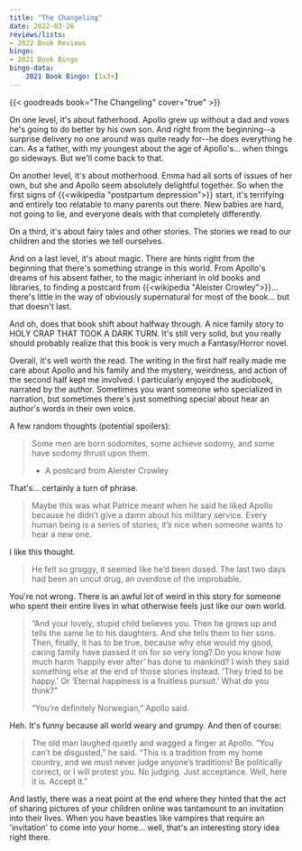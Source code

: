 ```yaml
---
title: "The Changeling"
date: 2022-03-26
reviews/lists:
- 2022 Book Reviews
bingo:
- 2021 Book Bingo
bingo-data:
    2021 Book Bingo: [1x3+]
---
```

{{< goodreads book="The Changeling" cover="true" >}}

On one level, it's about fatherhood. Apollo grew up without a dad and vows he's going to do better by his own son. And right from the beginning--a surprise delivery no one around was quite ready for--he does everything he can. As a father, with my youngest about the age of Apollo's... when things go sideways. But we'll come back to that. 

On another level, it's about motherhood. Emma had all sorts of issues of her own, but she and Apollo seem absolutely delightful together. So when the first signs of {{<wikipedia "postpartum depression">}} start, it's terrifying and entirely too relatable to many parents out there. New babies are hard, not going to lie, and everyone deals with that completely differently.

On a third, it's about fairy tales and other stories. The stories we read to our children and the stories we tell ourselves. 

And on a last level, it's about magic. There are hints right from the beginning that there's something strange in this world. From Apollo's dreams of his absent father, to the magic inheriant in old books and libraries, to finding a postcard from {{<wikipedia "Aleister Crowley">}}... there's little in the way of obviously supernatural for most of the book... but that doesn't last. 

And oh, does that book shift about halfway through. A nice family story to HOLY CRAP THAT TOOK A DARK TURN. It's still very solid, but you really should probably realize that this book is very much a Fantasy/Horror novel. 

Overall, it's well worth the read. The writing in the first half really made me care about Apollo and his family and the mystery, weirdness, and action of the second half kept me involved. I particularly enjoyed the audiobook, narrated by the author. Sometimes you want someone who specialized in narration, but sometimes there's just something special about hear an author's words in their own voice. 

A few random thoughts (potential spoilers):

> Some men are born sodomites, some achieve sodomy, and some have sodomy thrust upon them.
> 
> - A postcard from Aleister Crowley

That's... certainly a turn of phrase. 

> Maybe this was what Patrice meant when he said he liked Apollo because he didn’t give a damn about his military service. Every human being is a series of stories; it’s nice when someone wants to hear a new one.

I like this thought. 

> He felt so groggy, it seemed like he’d been dosed. The last two days had been an uncut drug, an overdose of the improbable.

You're not wrong. There is an awful lot of weird in this story for someone who spent their entire lives in what otherwise feels just like our own world. 

> “And your lovely, stupid child believes you. Then he grows up and tells the same lie to his daughters. And she tells them to her sons. Then, finally, it has to be true, because why else would my good, caring family have passed it on for so very long? Do you know how much harm ‘happily ever after’ has done to mankind? I wish they said something else at the end of those stories instead. ‘They tried to be happy.’ Or ‘Eternal happiness is a fruitless pursuit.’ What do you think?”
> 
> “You’re definitely Norwegian,” Apollo said.

Heh. It's funny because all world weary and grumpy. And then of course:

> The old man laughed quietly and wagged a finger at Apollo. “You can’t be disgusted,” he said. “This is a tradition from my home country, and we must never judge anyone’s traditions! Be politically correct, or I will protest you. No judging. Just acceptance. Well, here it is. Accept it.”

And lastly, there was a neat point at the end where they hinted that the act of sharing pictures of your children online was tantamount to an invitation into their lives. When you have beasties like vampires that require an 'invitation' to come into your home... well, that's an interesting story idea right there. 
